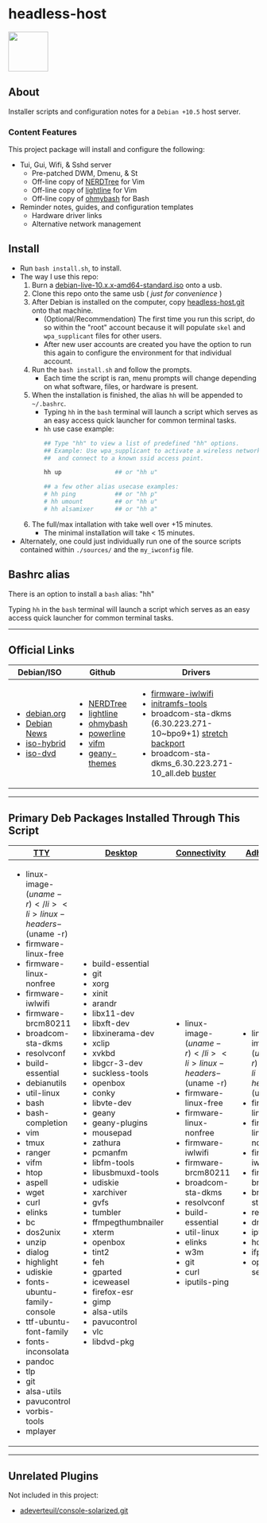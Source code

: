 # headless-host

<a href="https://www.debian.org" target="_blank"><img src="https://www.debian.org/logos/openlogo-100.png" height="80"></a>

## About

Installer scripts and configuration notes for a ```Debian +10.5``` host server.

### Content Features

This project package will install and configure the following:

* Tui, Gui, Wifi, & Sshd server
  * Pre-patched DWM, Dmenu, & St
  * Off-line copy of [NERDTree](https://github.com/preservim/nerdtree) for Vim
  * Off-line copy of [lightline](https://github.com/itchyny/lightline.vim) for Vim
  * Off-line copy of [ohmybash](https://ohmybash.nntoan.com/) for Bash
* Reminder notes, guides, and configuration templates
  * Hardware driver links
  * Alternative network management

## Install

* Run ```bash install.sh```, to  install.
* The way I use this repo:
  1. Burn a [debian-live-10.x.x-amd64-standard.iso](https://cdimage.debian.org/debian-cd/current-live/amd64/iso-hybrid/debian-live-10.6.0-amd64-standard.iso) onto a usb.
  2. Clone this repo onto the same usb ( *just for convenience* )
  3. After Debian is installed on the computer, copy [headless-host.git](https://github.com/mezcel/headless-host.git) onto that machine.
      * (Optional/Recommendation) The first time you run this script, do so within the "root" account because it will populate ```skel``` and ```wpa_supplicant``` files for other users.
      * After new user accounts are created you have the option to run this again to configure the environment for that individual account.
  4. Run the ```bash install.sh``` and follow the prompts.
      * Each time the script is ran, menu prompts will change depending on what software, files, or hardware is present.
  5. When the installation is finished, the alias ```hh``` will be appended to ```~/.bashrc```.
      * Typing ```hh``` in the ```bash``` terminal will launch a script which serves as an easy access quick launcher for common terminal tasks.
      * ```hh``` use case example:
        ```sh
        ## Type "hh" to view a list of predefined "hh" options.
        ## Example: Use wpa_supplicant to activate a wireless network interface
        ##  and connect to a known ssid access point.

        hh up               ## or "hh u"

        ## a few other alias usecase examples:
        # hh ping           ## or "hh p"
        # hh umount         ## or "hh u"
        # hh alsamixer      ## or "hh a"
        ```
    6. The full/max intallation with take well over +15 minutes.
       * The minimal installation will take < 15 minutes.
* Alternately, one could just individually run one of the source scripts contained within ```./sources/``` and the ```my_iwconfig``` file.

## Bashrc alias

There is an option to install a ```bash``` alias: "hh"

Typing ```hh``` in the ```bash``` terminal will launch a script which serves as an easy access quick launcher for common terminal tasks.

---

## Official Links

| Debian/ISO | Github | Drivers |
|---|---|---|
| <ul><li>[debian.org](https://www.debian.org)</li><li>[Debian News](https://www.debian.org/News/)</li><li>[iso-hybrid](https://cdimage.debian.org/debian-cd/current-live/amd64/iso-hybrid/)</li><li>[iso-dvd](https://cdimage.debian.org/debian-cd/current/amd64/iso-dvd/)</li></ul> | <ul><li>[NERDTree](https://github.com/preservim/nerdtree)</li><li>[lightline](https://github.com/itchyny/lightline.vim)</li><li>[ohmybash](https://ohmybash.nntoan.com/)</li><li>[powerline](https://github.com/powerline/powerline)</li><li>[vifm](https://github.com/vifm)</li><li>[geany-themes](https://github.com/geany/geany-themes)</li></ul> | <ul><li>[firmware-iwlwifi ]( http://ftp.us.debian.org/debian/pool/non-free/f/firmware-nonfree/firmware-iwlwifi_20190114-2_all.deb )</li><li>[initramfs-tools](http://ftp.us.debian.org/debian/pool/main/i/initramfs-tools/initramfs-tools_0.133+deb10u1_all.deb)</li><li>broadcom-sta-dkms (6.30.223.271-10~bpo9+1) [ stretch backport ]( http://ftp.us.debian.org/debian/pool/non-free/b/broadcom-sta/broadcom-sta-dkms_6.30.223.271-10~bpo9+1_all.deb )</li><li>broadcom-sta-dkms_6.30.223.271-10_all.deb [ buster ](http://ftp.us.debian.org/debian/pool/non-free/b/broadcom-sta/broadcom-sta-dkms_6.30.223.271-10_all.deb)</li></ul>|

---

## Primary Deb Packages Installed Through This Script

| [TTY](sources/1.0-Install-Tty-Environment.bash) | [Desktop](sources/2.0-Install-Desktop-Environment.bash) | [Connectivity](sources/3.0-Install-Networking.bash) | [Adhoc Wifi](sources/3.1-Install-Wifi-Adhoc.bash) |
|---|---|---|---|
|<ul><li>linux-image-$(uname -r)</li><li>linux-headers-$(uname -r)</li><li>firmware-linux-free</li><li>firmware-linux-nonfree</li><li>firmware-iwlwifi</li><li>firmware-brcm80211</li><li>broadcom-sta-dkms</li><li>resolvconf</li><li>build-essential</li><li>debianutils</li><li>util-linux</li><li>bash</li><li>bash-completion</li><li>vim</li><li>tmux</li><li>ranger</li><li>vifm</li><li>htop</li><li>aspell</li><li>wget</li><li>curl</li><li>elinks</li><li>bc</li><li>dos2unix</li><li>unzip</li><li>dialog</li><li>highlight</li><li>udiskie</li><li>fonts-ubuntu-family-console</li><li>ttf-ubuntu-font-family</li><li>fonts-inconsolata</li><li>pandoc</li><li>tlp</li><li>git</li><li>alsa-utils</li><li>pavucontrol</li><li>vorbis-tools</li><li>mplayer</li></ul>|<ul><li>build-essential</li><li>git</li><li>xorg</li><li>xinit</li><li>arandr</li><li>libx11-dev</li><li>libxft-dev</li><li>libxinerama-dev</li><li>xclip</li><li>xvkbd</li><li>libgcr-3-dev</li><li>suckless-tools</li><li>openbox</li><li>conky</li><li>libvte-dev</li><li>geany</li><li>geany-plugins</li><li>mousepad</li><li>zathura</li><li>pcmanfm</li><li>libfm-tools</li><li>libusbmuxd-tools</li><li>udiskie</li><li>xarchiver</li><li>gvfs</li><li>tumbler</li><li>ffmpegthumbnailer</li><li>xterm</li><li>openbox</li><li>tint2</li><li>feh</li><li>gparted</li><li>iceweasel</li><li>firefox-esr</li><li>gimp</li><li>alsa-utils</li><li>pavucontrol</li><li>vlc</li><li>libdvd-pkg</li></ul>|<ul><li>linux-image-$(uname -r)</li><li>linux-headers-$(uname -r)</li><li>firmware-linux-free</li><li>firmware-linux-nonfree</li><li>firmware-iwlwifi</li><li>firmware-brcm80211</li><li>broadcom-sta-dkms</li><li>resolvconf</li><li>build-essential</li><li>util-linux</li><li>elinks</li><li>w3m</li><li>git</li><li>curl</li><li>iputils-ping</li></ul>|<ul><li>linux-image-$(uname -r)</li><li>linux-headers-$(uname -r)</li><li>firmware-linux-free</li><li>firmware-linux-nonfree</li><li>firmware-iwlwifi</li><li>firmware-brcm80211</li><li>broadcom-sta-dkms</li><li>resolvconf</li><li>dnsmasq</li><li>iptables</li><li>hostapd</li><li>ifplugd</li><li>openssh-server</li></ul>|

---

## Unrelated Plugins

Not included in this project:

* [adeverteuil/console-solarized.git](https://github.com/adeverteuil/console-solarized.git)
